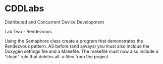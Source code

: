 # CDDLabs
Distributed and Concurrent Device Development

Lab Two - Rendezvous

Using the Semaphore class create a program that demonstrates the Rendezvous pattern.  AS before (and always) you must also incldue the Doxygen settings file and a Makefile.  The makefile must now also include a “clean” rule that deletes all .o files from the project.
